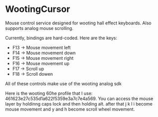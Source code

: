 # WootingCursor
Mouse control service designed for wooting hall effect keyboards. Also supports analog mouse scrolling. 

Currently, bindings are hard-coded. Here are the keys: 

* F13 -> Mouse movement left
* F14 -> Mouse movement down
* F15 -> Mouse movement right
* F16 -> Mouse movement up
* F17 -> Scroll up
* F18 -> Scroll dowen

All of these controls make use of the wooting analog sdk

Here is the wooting 60he profile that I use: 461623e27c535d1a622f5359e3a7c7e4a569. You can access the mouse layer by holdinng caps lock and then holding alt. after that j k l i become mouse movement and y and h become scroll wheel movement. 

